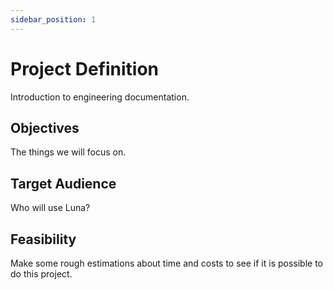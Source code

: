 ```yaml
---
sidebar_position: 1
---
```


# Project Definition

Introduction to engineering documentation.

## Objectives

The things we will focus on.

## Target Audience

Who will use Luna?

## Feasibility

Make some rough estimations about time and costs to see if it is possible to do this project.
